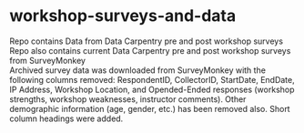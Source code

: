 # workshop-surveys-and-data
Repo contains Data from Data Carpentry pre and post workshop surveys  
Repo also contains current Data Carpentry pre and post workshop surveys from SurveyMonkey  
Archived survey data was downloaded from SurveyMonkey with the following columns removed: RespondentID, CollectorID, StartDate, EndDate, IP Address, Workshop Location, and Opended-Ended responses (workshop strengths, workshop weaknesses, instructor comments). Other demographic information (age, gender, etc.) has been removed also. Short column headings were added.
